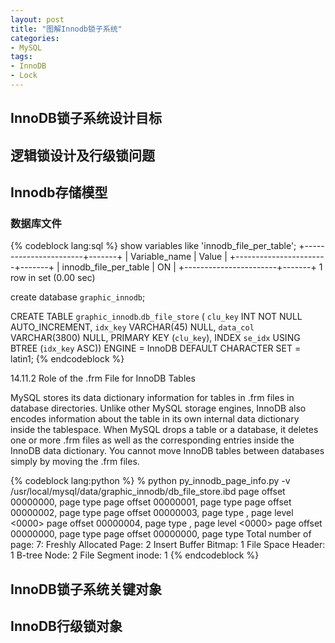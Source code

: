 ```yaml
---
layout: post
title: "图解Innodb锁子系统"
categories:
- MySQL
tags:
- InnoDB
- Lock
---
```

## InnoDB锁子系统设计目标

## 逻辑锁设计及行级锁问题

## Innodb存储模型

### 数据库文件
{% codeblock lang:sql %}
show variables like 'innodb_file_per_table';
+-----------------------+-------+
| Variable_name         | Value |
+-----------------------+-------+
| innodb_file_per_table | ON    |
+-----------------------+-------+
1 row in set (0.00 sec)

create database `graphic_innodb`;

CREATE TABLE `graphic_innodb`.`db_file_store` (
  `clu_key` INT NOT NULL AUTO_INCREMENT,
  `idx_key` VARCHAR(45) NULL,
  `data_col` VARCHAR(3800) NULL,
  PRIMARY KEY (`clu_key`),
  INDEX `se_idx` USING BTREE (`idx_key` ASC))
ENGINE = InnoDB
DEFAULT CHARACTER SET = latin1;
{% endcodeblock %}

14.11.2 Role of the .frm File for InnoDB Tables

MySQL stores its data dictionary information for tables in .frm files in database directories. Unlike other MySQL storage engines, InnoDB also encodes information about the table in its own internal data dictionary inside the tablespace. When MySQL drops a table or a database, it deletes one or more .frm files as well as the corresponding entries inside the InnoDB data dictionary. You cannot move InnoDB tables between databases simply by moving the .frm files.


{% codeblock lang:python %}
% python py_innodb_page_info.py -v /usr/local/mysql/data/graphic_innodb/db_file_store.ibd
page offset 00000000, page type <File Space Header>
page offset 00000001, page type <Insert Buffer Bitmap>
page offset 00000002, page type <File Segment inode>
page offset 00000003, page type <B-tree Node>, page level <0000>
page offset 00000004, page type <B-tree Node>, page level <0000>
page offset 00000000, page type <Freshly Allocated Page>
page offset 00000000, page type <Freshly Allocated Page>
Total number of page: 7:
Freshly Allocated Page: 2
Insert Buffer Bitmap: 1
File Space Header: 1
B-tree Node: 2
File Segment inode: 1
{% endcodeblock %}


## InnoDB锁子系统关键对象

## InnoDB行级锁对象

